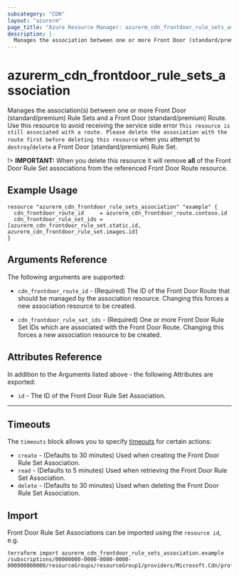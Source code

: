 ```yaml
---
subcategory: "CDN"
layout: "azurerm"
page_title: "Azure Resource Manager: azurerm_cdn_frontdoor_rule_sets_association"
description: |-
  Manages the association between one or more Front Door (standard/premium) Rule Sets and a Front Door (standard/premium) Route.
---
```


# azurerm_cdn_frontdoor_rule_sets_association

Manages the association(s) between one or more Front Door (standard/premium) Rule Sets and a Front Door (standard/premium) Route. Use this resource to avoid receiving the service side error `This resource is still associated with a route. Please delete the association with the route first before deleting this resource` when you attempt to `destroy`/`delete` a Front Door (standard/premium) Rule Set. 

!> **IMPORTANT:** When you delete this resource it will remove **all** of the Front Door Rule Set associations from the referenced Front Door Route resource.

## Example Usage

```hcl
resource "azurerm_cdn_frontdoor_rule_sets_association" "example" {
  cdn_frontdoor_route_id     = azurerm_cdn_frontdoor_route.contoso.id
  cdn_frontdoor_rule_set_ids = [azurerm_cdn_frontdoor_rule_set.static.id, azurerm_cdn_frontdoor_rule_set.images.id]
}
```

## Arguments Reference

The following arguments are supported:

* `cdn_frontdoor_route_id` - (Required) The ID of the Front Door Route that should be managed by the association resource. Changing this forces a new association resource to be created.

* `cdn_frontdoor_rule_set_ids` - (Required) One or more Front Door Rule Set IDs which are associated with the Front Door Route. Changing this forces a new association resource to be created.

## Attributes Reference

In addition to the Arguments listed above - the following Attributes are exported:

* `id` - The ID of the Front Door Rule Set Association.

---

## Timeouts

The `timeouts` block allows you to specify [timeouts](https://www.terraform.io/docs/configuration/resources.html#timeouts) for certain actions:

* `create` - (Defaults to 30 minutes) Used when creating the Front Door Rule Set Association.
* `read` - (Defaults to 5 minutes) Used when retrieving the Front Door Rule Set Association.
* `delete` - (Defaults to 30 minutes) Used when deleting the Front Door Rule Set Association.

## Import

Front Door Rule Set Associations can be imported using the `resource id`, e.g.

```shell
terraform import azurerm_cdn_frontdoor_rule_sets_association.example /subscriptions/00000000-0000-0000-0000-000000000000/resourceGroups/resourceGroup1/providers/Microsoft.Cdn/profiles/profile1/afdEndpoints/afdEndpoint1/associations/route1
```
